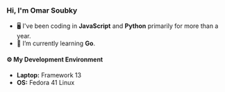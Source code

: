 ### Hi, I'm Omar Soubky

- 🖥️ I've been coding in **JavaScript** and **Python** primarily for more than a year.
- 🐹 I’m currently learning **Go**.

#### ⚙️ My Development Environment
- **Laptop:** Framework 13
- **OS:** Fedora 41 Linux

